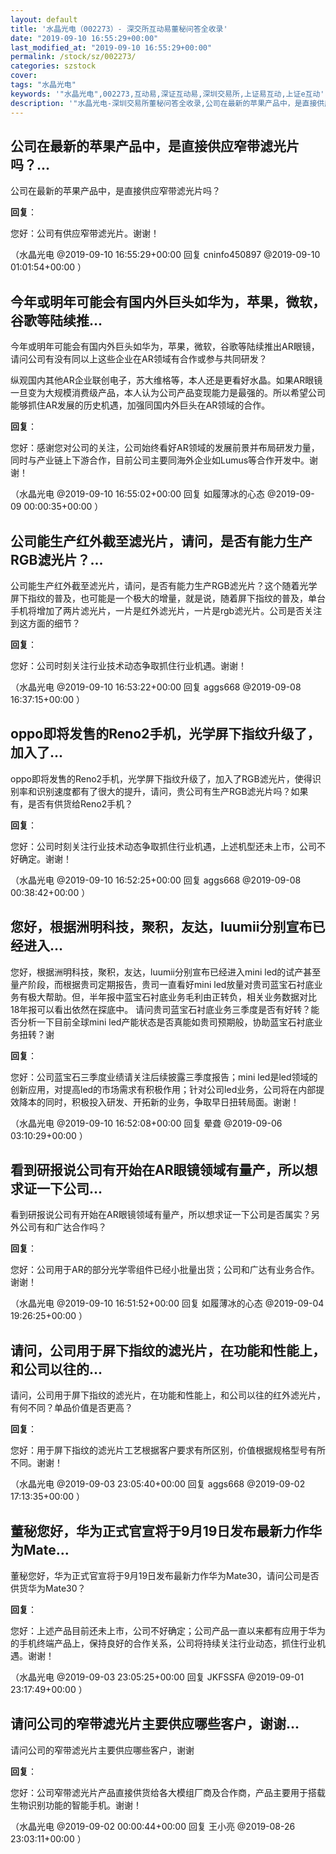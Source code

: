 ```yaml
---
layout: default
title: '水晶光电（002273）- 深交所互动易董秘问答全收录'
date: "2019-09-10 16:55:29+00:00"
last_modified_at: "2019-09-10 16:55:29+00:00"
permalink: /stock/sz/002273/
categories: szstock
cover: 
tags: "水晶光电"
keywords: '"水晶光电",002273,互动易,深证互动易,深圳交易所,上证易互动,上证e互动'
description: '"水晶光电-深圳交易所董秘问答全收录,公司在最新的苹果产品中，是直接供应窄带滤光片吗？"'
---
```


## 公司在最新的苹果产品中，是直接供应窄带滤光片吗？...

公司在最新的苹果产品中，是直接供应窄带滤光片吗？

**回复**：

您好：公司有供应窄带滤光片。谢谢！ 

（水晶光电  @2019-09-10 16:55:29+00:00 回复 cninfo450897  @2019-09-10 01:01:54+00:00 ）

## 今年或明年可能会有国内外巨头如华为，苹果，微软，谷歌等陆续推...

今年或明年可能会有国内外巨头如华为，苹果，微软，谷歌等陆续推出AR眼镜，请问公司有没有同以上这些企业在AR领域有合作或参与共同研发？

纵观国内其他AR企业联创电子，苏大维格等，本人还是更看好水晶。如果AR眼镜一旦变为大规模消费级产品，本人认为公司产品变现能力是最强的。所以希望公司能够抓住AR发展的历史机遇，加强同国内外巨头在AR领域的合作。

**回复**：

您好：感谢您对公司的关注，公司始终看好AR领域的发展前景并布局研发力量，同时与产业链上下游合作，目前公司主要同海外企业如Lumus等合作开发中。谢谢！ 

（水晶光电  @2019-09-10 16:55:02+00:00 回复 如履薄冰的心态  @2019-09-09 00:00:35+00:00 ）

## 公司能生产红外截至滤光片，请问，是否有能力生产RGB滤光片？...

公司能生产红外截至滤光片，请问，是否有能力生产RGB滤光片？这个随着光学屏下指纹的普及，也可能是一个极大的增量，就是说，随着屏下指纹的普及，单台手机将增加了两片滤光片，一片是红外滤光片，一片是rgb滤光片。公司是否关注到这方面的细节？

**回复**：

您好：公司时刻关注行业技术动态争取抓住行业机遇。谢谢！ 

（水晶光电  @2019-09-10 16:53:22+00:00 回复 aggs668  @2019-09-08 16:37:15+00:00 ）

## oppo即将发售的Reno2手机，光学屏下指纹升级了，加入了...

oppo即将发售的Reno2手机，光学屏下指纹升级了，加入了RGB滤光片，使得识别率和识别速度都有了很大的提升，请问，贵公司有生产RGB滤光片吗？如果有，是否有供货给Reno2手机？

**回复**：

您好：公司时刻关注行业技术动态争取抓住行业机遇，上述机型还未上市，公司不好确定。谢谢！ 

（水晶光电  @2019-09-10 16:52:25+00:00 回复 aggs668  @2019-09-08 00:38:42+00:00 ）

## 您好，根据洲明科技，聚积，友达，luumii分别宣布已经进入...

您好，根据洲明科技，聚积，友达，luumii分别宣布已经进入mini led的试产甚至量产阶段，而根据贵司定期报告，贵司一直看好mini led放量对贵司蓝宝石衬底业务有极大帮助。但，半年报中蓝宝石衬底业务毛利由正转负，相关业务数据对比18年报可以看出依然在探底中。
请问贵司蓝宝石衬底业务三季度是否有好转？能否分析一下目前全球mini led产能状态是否真能如贵司预期般，协助蓝宝石衬底业务扭转？谢

**回复**：

您好：公司蓝宝石三季度业绩请关注后续披露三季度报告；mini led是led领域的创新应用，对提高led的市场需求有积极作用；针对公司led业务，公司将在内部提效降本的同时，积极投入研发、开拓新的业务，争取早日扭转局面。谢谢！ 

（水晶光电  @2019-09-10 16:52:08+00:00 回复 晕聋  @2019-09-06 03:10:29+00:00 ）

## 看到研报说公司有开始在AR眼镜领域有量产，所以想求证一下公司...

看到研报说公司有开始在AR眼镜领域有量产，所以想求证一下公司是否属实？另外公司有和广达合作吗？

**回复**：

您好：公司用于AR的部分光学零组件已经小批量出货；公司和广达有业务合作。谢谢！ 

（水晶光电  @2019-09-10 16:51:52+00:00 回复 如履薄冰的心态  @2019-09-04 19:26:25+00:00 ）

## 请问，公司用于屏下指纹的滤光片，在功能和性能上，和公司以往的...

请问，公司用于屏下指纹的滤光片，在功能和性能上，和公司以往的红外滤光片，有何不同？单品价值是否更高？

**回复**：

您好：用于屏下指纹的滤光片工艺根据客户要求有所区别，价值根据规格型号有所不同。谢谢！ 

（水晶光电  @2019-09-03 23:05:40+00:00 回复 aggs668  @2019-09-02 17:13:35+00:00 ）

## 董秘您好，华为正式官宣将于9月19日发布最新力作华为Mate...

董秘您好，华为正式官宣将于9月19日发布最新力作华为Mate30，请问公司是否供货华为Mate30？

**回复**：

您好：上述产品目前还未上市，公司不好确定；公司产品一直以来都有应用于华为的手机终端产品上，保持良好的合作关系，公司将持续关注行业动态，抓住行业机遇。谢谢！ 

（水晶光电  @2019-09-03 23:05:25+00:00 回复 JKFSSFA  @2019-09-01 23:17:49+00:00 ）

## 请问公司的窄带滤光片主要供应哪些客户，谢谢...

请问公司的窄带滤光片主要供应哪些客户，谢谢

**回复**：

您好：公司窄带滤光片产品直接供货给各大模组厂商及合作商，产品主要用于搭载生物识别功能的智能手机。谢谢！ 

（水晶光电  @2019-09-02 00:00:44+00:00 回复 王小亮  @2019-08-26 23:03:11+00:00 ）

